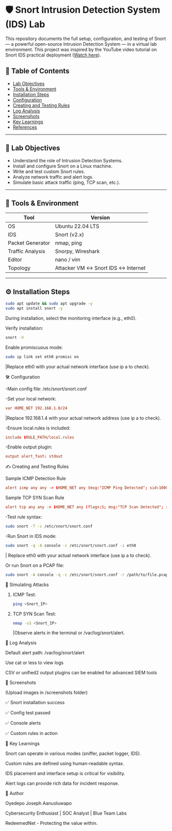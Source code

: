 # 🛡️ Snort Intrusion Detection System (IDS) Lab

This repository documents the full setup, configuration, and testing of Snort — a powerful open-source Intrusion Detection System — in a virtual lab environment. This project was inspired by the YouTube video tutorial on Snort IDS practical deployment ([Watch here](https://youtu.be/uPdCmuFh40M)).

## 📌 Table of Contents

- [Lab Objectives](#lab-objectives)
- [Tools & Environment](#tools--environment)
- [Installation Steps](#installation-steps)
- [Configuration](#configuration)
- [Creating and Testing Rules](#creating-and-testing-rules)
- [Log Analysis](#log-analysis)
- [Screenshots](#screenshots)
- [Key Learnings](#key-learnings)
- [References](#references)

---

## 🎯 Lab Objectives

- Understand the role of Intrusion Detection Systems.
- Install and configure Snort on a Linux machine.
- Write and test custom Snort rules.
- Analyze network traffic and alert logs.
- Simulate basic attack traffic (ping, TCP scan, etc.).

---

## 🧪 Tools & Environment

| Tool | Version |
|------|---------|
| OS | Ubuntu 22.04 LTS |
| IDS | Snort (v2.x) |
| Packet Generator | nmap, ping |
| Traffic Analysis | Snorpy, Wireshark |
| Editor | nano / vim |
| Topology | Attacker VM ↔ Snort IDS ↔ Internet |

---

## ⚙️ Installation Steps

```bash
sudo apt update && sudo apt upgrade -y
sudo apt install snort -y
```

During installation, select the monitoring interface (e.g., eth0).

Verify installation:

```bash
snort -V
```
Enable promiscuous mode:

```bash
sudo ip link set eth0 promisc on
```
|Replace eth0 with your actual network interface (use ip a to check).

🛠️ Configuration

-Main config file: /etc/snort/snort.conf

-Set your local network:

```conf
var HOME_NET 192.168.1.0/24
```
|Replace 192.168.1.4  with your actual network address (use ip a to check).

-Ensure local.rules is included:
```conf
include $RULE_PATH/local.rules
```
-Enable output plugin:
```conf
output alert_fast: stdout
```

✍️ Creating and Testing Rules

Sample ICMP Detection Rule

```conf
alert icmp any any -> $HOME_NET any (msg:"ICMP Ping Detected"; sid:1000001; rev:1;)
```

Sample TCP SYN Scan Rule
```conf
alert tcp any any -> $HOME_NET any (flags:S; msg:"TCP Scan Detected"; sid:1000002; rev:1;)
```

-Test rule syntax:

```bash
sudo snort -T -c /etc/snort/snort.conf
```
-Run Snort in IDS mode:

  ```bash
  sudo snort -q -A console -c /etc/snort/snort.conf -i eth0
  ```
  | Replace eth0 with your actual network interface (use ip a to check).
  
Or run Snort on a PCAP file:
```bash
sudo snort -A console -q -c /etc/snort/snort.conf -r /path/to/file.pcap
```
🧪 Simulating Attacks
1. ICMP Test:
   ```bash
   ping <Snort_IP>
   ```
2. TCP SYN Scan Test:
   ```bash
   nmap -sS <Snort_IP>
   ```
    |Observe alerts in the terminal or /var/log/snort/alert.

📂 Log Analysis

Default alert path: /var/log/snort/alert

Use cat or less to view logs

CSV or unified2 output plugins can be enabled for advanced SIEM tools

📸 Screenshots

(Upload images in /screenshots folder)

✅ Snort installation success


✅ Config test passed

✅ Console alerts

✅ Custom rules in action

📘 Key Learnings

Snort can operate in various modes (sniffer, packet logger, IDS).

Custom rules are defined using human-readable syntax.

IDS placement and interface setup is critical for visibility.

Alert logs can provide rich data for incident response.

🧠 Author

Oyedepo Joseph Aanuoluwapo

Cybersecurity Enthusiast | SOC Analyst | Blue Team Labs

RedeemedNet - Protecting the value within.
